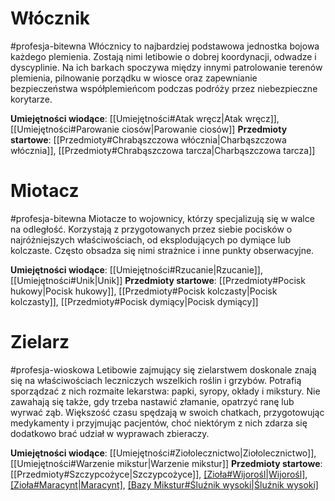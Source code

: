 # Włócznik
#profesja-bitewna
Włócznicy to najbardziej podstawowa jednostka bojowa każdego plemienia. Zostają nimi
letibowie o dobrej koordynacji, odwadze i dyscyplinie. Na ich barkach spoczywa między innymi
patrolowanie terenów plemienia, pilnowanie porządku w wiosce oraz zapewnianie bezpieczeństwa
współplemieńcom podczas podróży przez niebezpieczne korytarze.

**Umiejętności wiodące**: [[Umiejętności#Atak wręcz|Atak wręcz]], [[Umiejętności#Parowanie ciosów|Parowanie ciosów]]
**Przedmioty startowe**: [[Przedmioty#Chrabąszczowa włócznia|Charbąszczowa włócznia]], [[Przedmioty#Chrabąszczowa tarcza|Charbąszczowa tarcza]]

# Miotacz
#profesja-bitewna 
Miotacze to wojownicy, którzy specjalizują się w walce na odległość. Korzystają z
przygotowanych przez siebie pocisków o najróżniejszych właściwościach, od eksplodujących po
dymiące lub kolczaste. Często obsadza się nimi strażnice i inne punkty obserwacyjne.

**Umiejętności wiodące**: [[Umiejętności#Rzucanie|Rzucanie]], [[Umiejętności#Unik|Unik]]
**Przedmioty startowe**: [[Przedmioty#Pocisk hukowy|Pocisk hukowy]], [[Przedmioty#Pocisk kolczasty|Pocisk kolczasty]], [[Przedmioty#Pocisk dymiący|Pocisk dymiący]]

# Zielarz
#profesja-wioskowa
Letibowie zajmujący się zielarstwem doskonale znają się na właściwościach leczniczych
wszelkich roślin i grzybów. Potrafią sporządzać z nich rozmaite lekarstwa: papki, syropy, okłady i
mikstury. Nie zawahają się także, gdy trzeba nastawić złamanie, opatrzyć ranę lub wyrwać ząb.
Większość czasu spędzają w swoich chatkach, przygotowując medykamenty i przyjmując
pacjentów, choć niektórym z nich zdarza się dodatkowo brać udział w wyprawach zbieraczy.

**Umiejętności wiodące**: [[Umiejętności#Ziołolecznictwo|Ziołolecznictwo]], [[Umiejętności#Warzenie mikstur|Warzenie mikstur]]
**Przedmioty startowe**: [[Przedmioty#Szczypcożyce|Szczypcożyce]], [[Zioła#Wijorośl|Wijorośl]](x1), [[Zioła#Maracynt|Maracynt]](x1), [[Bazy Mikstur#Śluźnik wysoki|Śluźnik wysoki]](x2) 